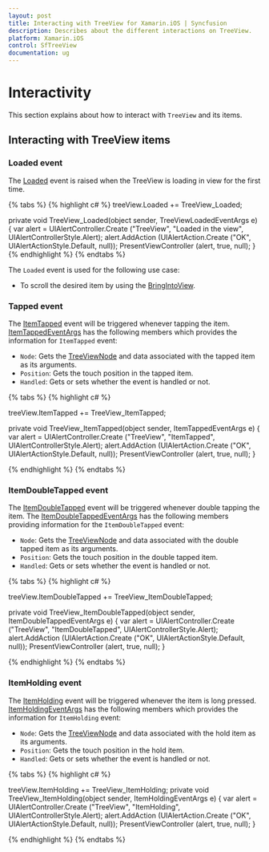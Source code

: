 ```yaml
---
layout: post
title: Interacting with TreeView for Xamarin.iOS | Syncfusion
description: Describes about the different interactions on TreeView.
platform: Xamarin.iOS
control: SfTreeView
documentation: ug
---
```


# Interactivity

 This section explains about how to interact with `TreeView` and its items.

## Interacting with TreeView items

### Loaded event

The [Loaded](https://help.syncfusion.com/cr/xamarin-ios/Syncfusion.SfTreeView.iOS~Syncfusion.iOS.TreeView.SfTreeView~Loaded_EV.html) event is raised when the TreeView is loading in view for the first time.

{% tabs %}
{% highlight c# %}
treeView.Loaded += TreeView_Loaded;

private void TreeView_Loaded(object sender, TreeViewLoadedEventArgs e)
{
	var alert = UIAlertController.Create ("TreeView", "Loaded in the view", UIAlertControllerStyle.Alert);
	alert.AddAction (UIAlertAction.Create ("OK", UIAlertActionStyle.Default, null));
	PresentViewController (alert, true, null);
}
{% endhighlight %}
{% endtabs %}

The `Loaded` event is used for the following use case:

* To scroll the desired item by using the [BringIntoView](https://help.syncfusion.com/cr/xamarin-ios/Syncfusion.SfTreeView.iOS~Syncfusion.iOS.TreeView.SfTreeView~NodeCollapsed_EV.html).

### Tapped event

The [ItemTapped](https://help.syncfusion.com/cr/xamarin-ios/Syncfusion.SfTreeView.iOS~Syncfusion.iOS.TreeView.SfTreeView~ItemTapped_EV.html) event will be triggered whenever tapping the item.  [ItemTappedEventArgs](https://help.syncfusion.com/cr/xamarin-ios/Syncfusion.SfTreeView.iOS~Syncfusion.iOS.TreeView.ItemTappedEventArgs.html) has the following members which provides the information for `ItemTapped` event:

 * `Node`: Gets the [TreeViewNode](https://help.syncfusion.com/cr/xamarin-ios/Syncfusion.SfTreeView.iOS~Syncfusion.TreeView.Engine.TreeViewNode.html) and data associated with the tapped item as its arguments.
 * `Position`: Gets the touch position in the tapped item.
 * `Handled`: Gets or sets whether the event is handled or not.

{% tabs %}
{% highlight c# %}

treeView.ItemTapped += TreeView_ItemTapped;

private void TreeView_ItemTapped(object sender, ItemTappedEventArgs e)
{
	var alert = UIAlertController.Create ("TreeView", "ItemTapped", UIAlertControllerStyle.Alert);
	alert.AddAction (UIAlertAction.Create ("OK", UIAlertActionStyle.Default, null));
	PresentViewController (alert, true, null);
}

{% endhighlight %}
{% endtabs %}

### ItemDoubleTapped event

The [ItemDoubleTapped](https://help.syncfusion.com/cr/xamarin-ios/Syncfusion.SfTreeView.iOS~Syncfusion.iOS.TreeView.SfTreeView~ItemDoubleTapped_EV.html) event will be triggered whenever double tapping the item. The [ItemDoubleTappedEventArgs](https://help.syncfusion.com/cr/xamarin-ios/Syncfusion.SfTreeView.iOS~Syncfusion.iOS.TreeView.ItemDoubleTappedEventArgs.html) has the following members providing information for the `ItemDoubleTapped` event:

 * `Node`: Gets the [TreeViewNode](https://help.syncfusion.com/cr/xamarin-ios/Syncfusion.SfTreeView.iOS~Syncfusion.TreeView.Engine.TreeViewNode.html) and data associated with the double tapped item as its arguments.
 * `Position`: Gets the touch position in the double tapped item.
 * `Handled`: Gets or sets whether the event is handled or not.

{% tabs %}
{% highlight c# %}

treeView.ItemDoubleTapped += TreeView_ItemDoubleTapped;

private void TreeView_ItemDoubleTapped(object sender, ItemDoubleTappedEventArgs e)
{
	var alert = UIAlertController.Create ("TreeView", "ItemDoubleTapped", UIAlertControllerStyle.Alert);
	alert.AddAction (UIAlertAction.Create ("OK", UIAlertActionStyle.Default, null));
	PresentViewController (alert, true, null);
}

{% endhighlight %}
{% endtabs %}

### ItemHolding event

The [ItemHolding](https://help.syncfusion.com/cr/xamarin-ios/Syncfusion.SfTreeView.iOS~Syncfusion.iOS.TreeView.SfTreeView~ItemHolding_EV.html) event will be triggered whenever the item is long pressed.
 [ItemHoldingEventArgs](https://help.syncfusion.com/cr/xamarin-ios/Syncfusion.SfTreeView.iOS~Syncfusion.iOS.TreeView.ItemHoldingEventArgs.html) has the following members which provides the information for `ItemHolding` event:

 * `Node`: Gets the [TreeViewNode](https://help.syncfusion.com/cr/xamarin-ios/Syncfusion.SfTreeView.iOS~Syncfusion.TreeView.Engine.TreeViewNode.html) and data associated with the hold item as its arguments.
 * `Position`: Gets the touch position in the hold item.
 * `Handled`: Gets or sets whether the event is handled or not.

{% tabs %}
{% highlight c# %}

treeView.ItemHolding += TreeView_ItemHolding;
private void TreeView_ItemHolding(object sender, ItemHoldingEventArgs e)
{
	var alert = UIAlertController.Create ("TreeView", "ItemHolding", UIAlertControllerStyle.Alert);
	alert.AddAction (UIAlertAction.Create ("OK", UIAlertActionStyle.Default, null));
	PresentViewController (alert, true, null);
}

{% endhighlight %}
{% endtabs %}